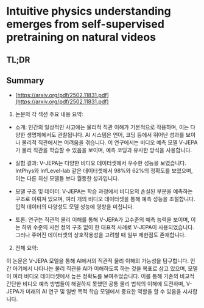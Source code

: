 # Intuitive physics understanding emerges from self-supervised pretraining on natural videos
## TL;DR
## Summary
- [https://arxiv.org/pdf/2502.11831.pdf](https://arxiv.org/pdf/2502.11831.pdf)

1. 논문의 각 섹션 주요 내용 요약:

- 소개: 인간의 일상적인 사고에는 물리적 직관 이해가 기본적으로 작용하며, 이는 다양한 생명체에서도 관찰됩니다. AI 시스템은 언어, 코딩 등에서 뛰어난 성과를 보이나 물리적 직관에서는 어려움을 겪습니다. 이 연구에서는 비디오 예측 모델 V-JEPA가 물리 직관을 학습할 수 있음을 보이며, 예측 코딩과 유사한 방식을 사용합니다.

- 실험 결과: V-JEPA는 다양한 비디오 데이터셋에서 우수한 성능을 보였습니다. IntPhys와 InfLevel-lab 같은 데이터셋에서 98%와 62%의 정확도를 보였으며, 이는 다른 최신 모델들 보다 월등한 성과입니다.

- 모델 구조 및 데이터: V-JEPA는 학습 과정에서 비디오의 손실된 부분을 예측하는 구조로 이뤄져 있으며, 여러 개의 비디오 데이터셋을 통해 예측 성능을 조절합니다. 입력 데이터의 다양성도 모델 성능에 영향을 미칩니다.

- 토론: 연구는 직관적 물리 이해를 통해 V-JEPA가 고수준의 예측 능력을 보이며, 이는 하위 수준의 사전 정의 구조 없이 한 대표적 사례로 V-JEPA이 사용되었습니다. 그러나 주어진 데이터셋의 상호작용성을 고려할 때 일부 제한점도 존재합니다.

2. 전체 요약:

이 논문은 V-JEPA 모델을 통해 AI에서의 직관적 물리 이해의 가능성을 탐구합니다. 인간 아기에서 나타나는 물리 직관을 AI가 이해하도록 하는 것을 목표로 삼고 있으며, 모델이 여러 비디오 데이터셋에서 높은 정확도를 보여주었습니다. 이를 통해 기존의 비교적 간단한 비디오 예측 방법들이 해결하지 못했던 공통 물리 법칙의 이해에 도전하며, V-JEPA가 미래의 AI 연구 및 일반 목적 학습 모델에서 중요한 역할을 할 수 있음을 시사합니다.